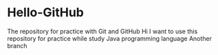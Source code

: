 # Hello-GitHub
The repository for practice with Git and GitHub
Hi I want to use this repository for practice while study Java programming language
Another branch 
